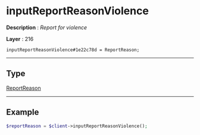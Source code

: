 # inputReportReasonViolence

**Description** : *Report for violence*

**Layer** : 216

```tl
inputReportReasonViolence#1e22c78d = ReportReason;
```

---

## Type

[ReportReason](type/ReportReason)

---

## Example

```php
$reportReason = $client->inputReportReasonViolence();
```